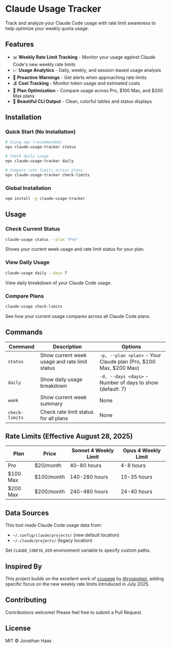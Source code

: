 # Claude Usage Tracker

Track and analyze your Claude Code usage with rate limit awareness to help optimize your weekly quota usage.

## Features

- 📊 **Weekly Rate Limit Tracking** - Monitor your usage against Claude Code's new weekly rate limits
- 📈 **Usage Analytics** - Daily, weekly, and session-based usage analysis  
- 🚨 **Proactive Warnings** - Get alerts when approaching rate limits
- 💰 **Cost Tracking** - Monitor token usage and estimated costs
- 🎯 **Plan Optimization** - Compare usage across Pro, $100 Max, and $200 Max plans
- 📱 **Beautiful CLI Output** - Clean, colorful tables and status displays

## Installation

### Quick Start (No Installation)

```bash
# Using npx (recommended)
npx claude-usage-tracker status

# Check daily usage
npx claude-usage-tracker daily

# Compare rate limits across plans
npx claude-usage-tracker check-limits
```

### Global Installation

```bash
npm install -g claude-usage-tracker
```

## Usage

### Check Current Status
```bash
claude-usage status --plan "Pro"
```

Shows your current week usage and rate limit status for your plan.

### View Daily Usage
```bash
claude-usage daily --days 7
```

View daily breakdown of your Claude Code usage.

### Compare Plans
```bash
claude-usage check-limits
```

See how your current usage compares across all Claude Code plans.

## Commands

| Command | Description | Options |
|---------|-------------|---------|
| `status` | Show current week usage and rate limit status | `-p, --plan <plan>` - Your Claude plan (Pro, $100 Max, $200 Max) |
| `daily` | Show daily usage breakdown | `-d, --days <days>` - Number of days to show (default: 7) |
| `week` | Show current week summary | None |
| `check-limits` | Check rate limit status for all plans | None |

## Rate Limits (Effective August 28, 2025)

| Plan | Price | Sonnet 4 Weekly Limit | Opus 4 Weekly Limit |
|------|-------|----------------------|---------------------|
| Pro | $20/month | 40-80 hours | 4-8 hours |
| $100 Max | $100/month | 140-280 hours | 15-35 hours |
| $200 Max | $200/month | 240-480 hours | 24-40 hours |

## Data Sources

This tool reads Claude Code usage data from:
- `~/.config/claude/projects/` (new default location)
- `~/.claude/projects/` (legacy location)

Set `CLAUDE_CONFIG_DIR` environment variable to specify custom paths.

## Inspired By

This project builds on the excellent work of [ccusage](https://github.com/ryoppippi/ccusage) by [@ryoppippi](https://github.com/ryoppippi), adding specific focus on the new weekly rate limits introduced in July 2025.

## Contributing

Contributions welcome! Please feel free to submit a Pull Request.

## License

MIT © Jonathan Haas